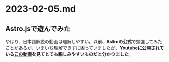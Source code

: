 # 2023-02-05.md

## Astro.jsで遊んでみた

やはり、日本語解説の動画は理解しやすい。以前、<b>Astroの公式</b>で勉強してみたことがあるが、いまいち理解できずに困っていましたが、<b>Youtubeに公開されている[この動画](https://youtu.be/tgW_GnfMr8o)を見てとても親しみやすいものだと分かりました</b>。
